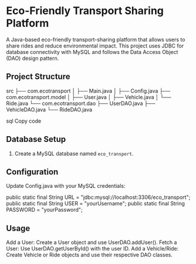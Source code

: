  # Eco-Friendly Transport Sharing Platform

A Java-based eco-friendly transport-sharing platform that allows users to share rides and reduce environmental impact. This project uses JDBC for database connectivity with MySQL and follows the Data Access Object (DAO) design pattern.

## Project Structure

src ├── com.ecotransport │ ├── Main.java │ ├── Config.java ├── com.ecotransport.model │ ├── User.java │ ├── Vehicle.java │ └── Ride.java └── com.ecotransport.dao ├── UserDAO.java ├── VehicleDAO.java └── RideDAO.java

sql
Copy code

## Database Setup

1. Create a MySQL database named `eco_transport`.


## Configuration
Update Config.java with your MySQL credentials:

public static final String URL = "jdbc:mysql://localhost:3306/eco_transport";
public static final String USER = "yourUsername";
public static final String PASSWORD = "yourPassword";

## Usage
Add a User: Create a User object and use UserDAO.addUser().
Fetch a User: Use UserDAO.getUserById() with the user ID.
Add a Vehicle/Ride: Create Vehicle or Ride objects and use their respective DAO classes.
